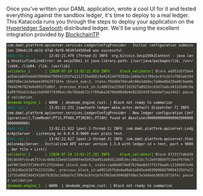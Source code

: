 Once you've written your DAML application, wrote a cool UI for it and tested everything against the
sandbox ledger, it's time to deploy to a real ledger. This Katacoda runs you through the steps to
deploy your application on the [Hyperledger Sawtooth](https://sawtooth.hyperledger.org) distributed
ledger. We'll be using the excellent integration provided by
[BlockchainTP](https://github.com/blockchaintp/daml-on-sawtooth)

![sawtooth_running](assets/sawtooth_running.png)
